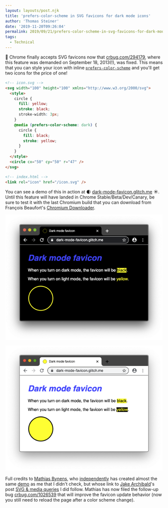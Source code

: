 ```yaml
---
layout: layouts/post.njk
title: 'prefers-color-scheme in SVG favicons for dark mode icons'
author: 'Thomas Steiner'
date: '2019-11-20T09:26:04'
permalink: 2019/09/21/prefers-color-scheme-in-svg-favicons-for-dark-mode-icons/index.html
tags:
  - Technical
---
```


🎉 Chrome finally accepts SVG favicons now that
[crbug.com/294179](https://crbug.com/294179), where this feature was demanded on
September 18, 2013(!), was fixed. This means that you can style your icon with
inline [`prefers-color-scheme`](https://web.dev/prefers-color-scheme) and you'll
get two icons for the price of one!

```html
<!-- icon.svg -->
<svg width="100" height="100" xmlns="http://www.w3.org/2000/svg">
  <style>
    circle {
      fill: yellow;
      stroke: black;
      stroke-width: 3px;
    }
    @media (prefers-color-scheme: dark) {
      circle {
        fill: black;
        stroke: yellow;
      }
    }
  </style>
  <circle cx="50" cy="50" r="47" />
</svg>
```

```html
<!-- index.html -->
<link rel="icon" href="/icon.svg" />
```

You can see a demo of this in action at 🌒
[dark-mode-favicon.glitch.me](https://dark-mode-favicon.glitch.me/) ☀️. Until
this feature will have landed in Chrome Stable/Beta/Dev/Canary, be sure to test
it with the last Chromium build that you can download from François Beaufort's
[Chromium Downloader](https://download-chromium.appspot.com/).

![Demo app running in dark mode, showing the dark mode favicon being used.](/images/dark.png)

![Demo app running in light mode, showing the light mode favicon being used.](/images/light.png)

Full credits to [Mathias Bynens](https://twitter.com/mathias), who
[independently](https://bugs.chromium.org/p/chromium/issues/detail?id=294179#c72)
has created almost the same [demo](https://numerous-sulfur.glitch.me) as me that
I didn't check, but whose link to
[Jake Archibald](https://twitter.com/jaffathecake)'s post
[SVG &amp; media queries](https://jakearchibald.com/2016/svg-media-queries/) I
did follow. Mathias has now filed the follow-up bug
[crbug.com/1026539](https://crbug.com/1026539) that will improve the favicon
update behavior (now you still need to reload the page after a color scheme
change).
